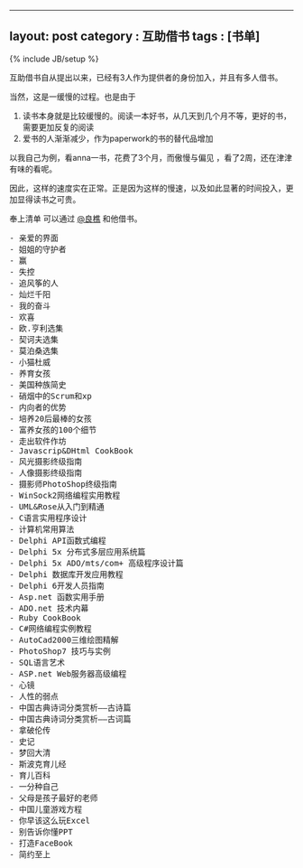 
---
layout: post
category : 互助借书
tags : [书单]
---

{% include JB/setup %}

互助借书自从提出以来，已经有3人作为提供者的身份加入，并且有多人借书。

当然，这是一缓慢的过程。也是由于

1. 读书本身就是比较缓慢的。阅读一本好书，从几天到几个月不等，更好的书，需要更加反复的阅读
2. 爱书的人渐渐减少，作为paperwork的书的替代品增加

以我自己为例，看anna一书，花费了3个月，而傲慢与偏见 ，看了2周，还在津津有味的看呢。

因此，这样的速度实在正常。正是因为这样的慢速，以及如此显著的时间投入，更加显得读书之可贵。

奉上清单 可以通过 [@良樵](http://weibo.com/838902626) 和他借书。



<pre>
- 亲爱的界面
- 姐姐的守护者
- 赢
- 失控
- 追风筝的人
- 灿烂千阳
- 我的奋斗
- 欢喜
- 欧.亨利选集
- 契诃夫选集
- 莫泊桑选集
- 小猫杜威
- 养育女孩
- 美国种族简史
- 硝烟中的Scrum和xp
- 内向者的优势
- 培养20后最棒的女孩
- 富养女孩的100个细节
- 走出软件作坊
- Javascrip&amp;DHtml CookBook
- 风光摄影终级指南
- 人像摄影终级指南
- 摄影师PhotoShop终级指南
- WinSock2网络编程实用教程
- UML&amp;Rose从入门到精通
- C语言实用程序设计
- 计算机常用算法
- Delphi API函数式编程
- Delphi 5x 分布式多层应用系统篇
- Delphi 5x ADO/mts/com+ 高级程序设计篇
- Delphi 数据库开发应用教程
- Delphi 6开发人员指南
- Asp.net 函数实用手册
- ADO.net 技术内幕
- Ruby CookBook
- C#网络编程实例教程
- AutoCad2000三维绘图精解
- PhotoShop7 技巧与实例
- SQL语言艺术
- ASP.net Web服务器高级编程
- 心镜
- 人性的弱点
- 中国古典诗词分类赏析——古诗篇
- 中国古典诗词分类赏析——古词篇
- 拿破伦传
- 史记
- 梦回大清
- 斯波克育儿经
- 育儿百科
- 一分种自己
- 父母是孩子最好的老师
- 中国儿童游戏方程
- 你早该这么玩Excel
- 别告诉你懂PPT
- 打造FaceBook
- 简约至上
</pre>